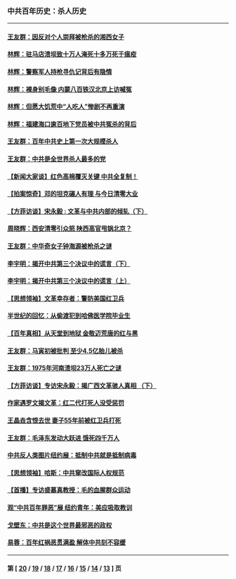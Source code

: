 ### 中共百年历史：杀人历史
---
#### [王友群：因反对个人崇拜被枪杀的湘西女子](../../pages/nf1176106/n14048288.md?08230430) 
#### [林辉：驻马店溃坝致十万人淹死十多万死于瘟疫](../../pages/nf1176106/n14048231.md?08230430) 
#### [林辉：警察军人持枪寻仇记背后有隐情](../../pages/nf1176106/n14029745.md?08230430) 
#### [林辉：裸身别毛像 内蒙八百铁汉北京上访喊冤](../../pages/nf1176106/n14026693.md?08230430) 
#### [林辉：但愿大饥荒中“人吃人”惨剧不再重演](../../pages/nf1176106/n14020531.md?08230430) 
#### [林辉：福建海口逾百地下党员被中共冤杀的背后](../../pages/nf1176106/n13878946.md?08230430) 
#### [王友群：百年中共史上第一次大规模杀人](../../pages/nf1176106/n13863785.md?08230430) 
#### [王友群：中共是全世界杀人最多的党](../../pages/nf1176106/n13860689.md?08230430) 
#### [【新闻大家谈】红色高棉覆灭关键 中共全复制！](../../pages/nf1176106/n13850222.md?08230430) 
#### [【拍案惊奇】邓的坦克碾人有理 与今日清零大业](../../pages/nf1176106/n13729574.md?08230430) 
#### [【方菲访谈】宋永毅 : 文革与中共内部的倾轧（下）](../../pages/nf1176106/n13486836.md?08230430) 
#### [周晓辉：西安清零引众怒 陕西高官甩锅北京？](../../pages/nf1176106/n13484627.md?08230430) 
#### [王友群：中华奇女子钟海源被枪杀之谜](../../pages/nf1176106/n13430555.md?08230430) 
#### [李宇明：揭开中共第三个决议中的谎言（下）](../../pages/nf1176106/n13389389.md?08230430) 
#### [李宇明：揭开中共第三个决议中的谎言（上）](../../pages/nf1176106/n13388697.md?08230430) 
#### [【思想领袖】文革幸存者：警防美国红卫兵](../../pages/nf1176106/n13339289.md?08230430) 
#### [半世纪的回忆：从偷渡犯到哈佛医学院毕业生](../../pages/nf1176106/n13345328.md?08230430) 
#### [【百年真相】从天堂到地狱 金敬迈荒唐的红与黑](../../pages/nf1176106/n13336995.md?08230430) 
#### [王友群：马寅初被批判 至少4.5亿胎儿被杀](../../pages/nf1176106/n13260313.md?08230430) 
#### [王友群：1975年河南溃坝23万人死亡之谜](../../pages/nf1176106/n13231576.md?08230430) 
#### [【方菲访谈】专访宋永毅：揭广西文革骇人真相 （下）](../../pages/nf1176106/n13209074.md?08230430) 
#### [作家遇罗文揭文革：红二代打死人没受惩罚](../../pages/nf1176106/n13205254.md?08230430) 
#### [王晶垚含恨去世 妻子55年前被红卫兵打死](../../pages/nf1176106/n13203590.md?08230430) 
#### [王友群：毛泽东发动大跃进 饿死四千万人](../../pages/nf1176106/n13177158.md?08230430) 
#### [中共反人类图片纽约展：抵制中共就是抵制病毒](../../pages/nf1176106/n13115371.md?08230430) 
#### [【思想领袖】哈斯：中共窜改国际人权规范](../../pages/nf1176106/n13053647.md?08230430) 
#### [【首播】专访盛慕真教授：毛的血腥群众运动](../../pages/nf1176106/n13091782.md?08230430) 
#### [观“中共百年罪恶”展 纽约青年：美应吸取教训](../../pages/nf1176106/n13085246.md?08230430) 
#### [戈壁东：中共是这个世界最邪恶的政权](../../pages/nf1176106/n13085641.md?08230430) 
#### [易蓉：百年红祸恶贯满盈 解体中共刻不容缓](../../pages/nf1176106/n13084455.md?08230430) 

---
#### 第 [ [20](./20.md?08230430) / [19](./19.md?08230430) / [18](./18.md?08230430) / [17](./17.md?08230430) / [16](./16.md?08230430) / [15](./15.md?08230430) / [14](./14.md?08230430) / [13](./13.md?08230430) ] 页
